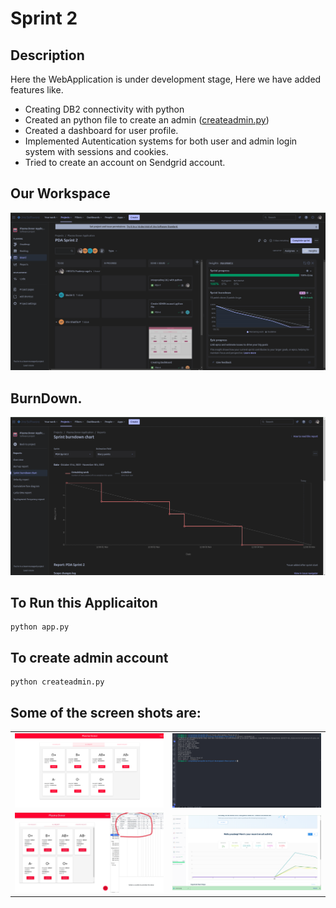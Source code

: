 # Sprint 2

## Description
Here the WebApplication is under development stage, Here we have added features like.

- Creating DB2 connectivity with python
- Created an python file to create an admin ([createadmin.py](/Project-Developement-Phase/sprint-2/createadmin.py))
- Created a dashboard for user profile.
- Implemented Autentication systems for both user and admin login system with sessions and cookies.
- Tried to create an account on Sendgrid account.



## Our Workspace
![Alt text](pic/workspace.png)


## BurnDown.
![Alt text](pic/burndownchart.png)

## To Run this Applicaiton
    python app.py

## To create admin account
    python createadmin.py


## Some of the screen shots are:

|||
|:---:|:----:|
|![Alt text](pic/dashboard.png)|![Alt text](pic/createadmin.png)|
|![Alt text](pic/session.jpeg)|![Alt text](pic/sendgrid.png)|